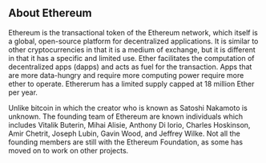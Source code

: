 ## About Ethereum
Ethereum is the transactional token of the Ethereum network, which itself is a global, open-source platform for decentralized applications. It is similar to other cryptocurrencies in that it is a medium of exchange, but it is different in that it has a specific and limited use. Ether facilitates the computation of decentralized apps (dapps) and acts as fuel for the transaction. Apps that are more data-hungry and require more computing power require more ether to operate. Ethererum has a limited supply capped at 18 million Ether per year.

Unlike bitcoin in which the creator who is known as Satoshi Nakamoto is unknown. The founding team of Ethereum are known individuals which includes Vitalik Buterin, Mihai Alisie, Anthony Di lorio, Charles Hoskinson, Amir Chetrit, Joseph Lubin, Gavin Wood, and Jeffrey Wilke. Not all the founding members are still with the Ethereum Foundation, as some has moved on to work on other projects.
